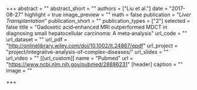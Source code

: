 +++
abstract = ""
abstract_short = ""
authors = ["Liu et al."]
date = "2017-08-27"
highlight = true
image_preview = ""
math = false
publication = "*Liver Transplantation*"
publication_short = ""
publication_types = ["2"]
selected = false
title = "Gadoxetic acid‐enhanced MRI outperformed MDCT in diagnosing small hepatocellular carcinoma: A meta‐analysis"
url_code = ""
url_dataset = ""
url_pdf = "http://onlinelibrary.wiley.com/doi/10.1002/lt.24867/epdf"
url_project = "project/integrative-analysis-of-complex-diseases/"
url_slides = ""
url_video = ""
[[url_custom]]
    name = "Pubmed"
    url = "https://www.ncbi.nlm.nih.gov/pubmed/28886231"
[header]
  caption = ""
  image = ""

+++

